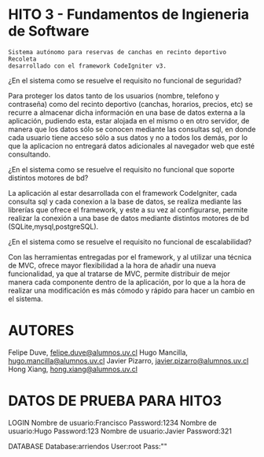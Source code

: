 ﻿HITO 3 - Fundamentos de Ingieneria de Software
==============================================
	Sistema autónomo para reservas de canchas en recinto deportivo Recoleta 
	desarrollado con el framework CodeIgniter v3.

¿En el sistema como se resuelve el requisito no funcional de seguridad?

Para proteger los datos tanto de los usuarios (nombre, telefono y contraseña) como
del recinto deportivo (canchas, horarios, precios, etc) se recurre a almacenar dicha 
información en una base de datos externa a la aplicación, pudiendo esta, estar alojada
en el mismo o en otro servidor, de manera que los datos sólo se conocen mediante las 
consultas sql, en donde cada usuario tiene acceso sólo a sus datos y no a todos los 
demás, por lo que la aplicacion no entregará datos adicionales al navegador web que 
esté consultando.

¿En el sistema como se resuelve el requisito no funcional que soporte distintos
motores de bd?

La aplicación al estar desarrollada con el framework CodeIgniter, cada consulta sql y cada
conexion a la base de datos, se realiza mediante las librerías que ofrece el framework, y este
a su vez al configurarse, permite realizar la conexión a una base de datos mediante distintos
motores de bd (SQLite,mysql,postgreSQL).

¿En el sistema como se resuelve el requisito no funcional de escalabilidad?

Con las herramientas entregadas por el framework, y al  utilizar una técnica de MVC, ofrece mayor
flexibilidad a la hora de añadir una nueva funcionalidad, ya que al tratarse de MVC, permite distribuir
de mejor manera cada componente dentro de la aplicación, por lo que a la hora de realizar una modificación
es más cómodo y rápido para hacer un cambio en el sistema.

AUTORES
=======
Felipe Duve, felipe.duve@alumnos.uv.cl
Hugo Mancilla, hugo.mancilla@alumnos.uv.cl
Javier Pizarro, javier.pizarro@alumnos.uv.cl
Hong Xiang, hong.xiang@alumnos.uv.cl

DATOS DE PRUEBA PARA HITO3
==========================

LOGIN
Nombre de usuario:Francisco
Password:1234
Nombre de usuario:Hugo
Password:123
Nombre de usuario:Javier
Password:321

DATABASE
Database:arriendos
User:root
Pass:""
